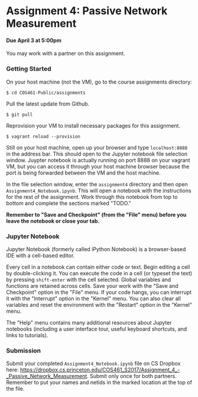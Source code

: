 # Assignment 4: Passive Network Measurement

#### Due April 3 at 5:00pm

You may work with a partner on this assignment.

### Getting Started

On your host machine (not the VM), go to the course assignments directory:

```
$ cd COS461-Public/assignments
```
 Pull the latest update from Github.
```
$ git pull
```

Reprovision your VM to install necessary packages for this assignment.

```
$ vagrant reload --provision
```

Still on your host machine, open up your browser and type `localhost:8888` in the address bar. This should open to the Jupyter notebook file selection window.  Juypter notebook is actually running on port 8888 on your vagrant VM, but you can access it through your host machine browser because the port is being forwarded between the VM and the host machine.  

In the file selection window, enter the `assignment4` directory and then open `Assignment4_Notebook.ipynb`. This will open a notebook with the instructions for the rest of the assignment.  Work through this notebook from top to bottom and complete the sections marked "TODO."  

**Remember to "Save and Checkpoint" (from the "File" menu) before you leave the notebook or close your tab.**

### Jupyter Notebook

Jupyter Notebook (formerly called iPython Notebook) is a browser-based IDE with a cell-based editor.

Every cell in a notebook can contain either code or text. Begin editing a cell by double-clicking it. You can execute the code in a cell (or typeset the text) by pressing `shift-enter` with the cell selected.  Global variables and functions are retained across cells. Save your work with the "Save and Checkpoint" option in the "File" menu. If your code hangs, you can interrupt it with the "Interrupt" option in the "Kernel" menu.  You can also clear all variables and reset the environment with the "Restart" option in the "Kernel" menu.

The "Help" menu contains many additional resources about Jupyter notebooks (including a user interface tour, useful keyboard shortcuts, and links to tutorials).

### Submission
Submit your completed `Assignment4_Notebook.ipynb` file on CS Dropbox here: https://dropbox.cs.princeton.edu/COS461_S2017/Assignment_4_-_Passive_Network_Measurement. Submit only once for both partners. Remember to put your names and netids in the marked location at the top of the file.
